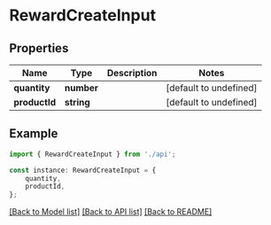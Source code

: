 # RewardCreateInput


## Properties

Name | Type | Description | Notes
------------ | ------------- | ------------- | -------------
**quantity** | **number** |  | [default to undefined]
**productId** | **string** |  | [default to undefined]

## Example

```typescript
import { RewardCreateInput } from './api';

const instance: RewardCreateInput = {
    quantity,
    productId,
};
```

[[Back to Model list]](../README.md#documentation-for-models) [[Back to API list]](../README.md#documentation-for-api-endpoints) [[Back to README]](../README.md)
